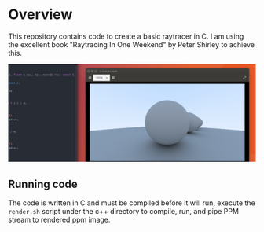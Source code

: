 # Overview

This repository contains code to create a basic raytracer in C. I am using the excellent book "Raytracing In One Weekend" by Peter Shirley to achieve this.

![raytracer screenshot](https://raw.githubusercontent.com/danielwray/c-raytracer/master/raytracer.png)

## Running code

The code is written in C and must be compiled before it will run, execute the ```render.sh``` script under the c++ directory to compile, run, and pipe PPM stream to rendered.ppm image.


